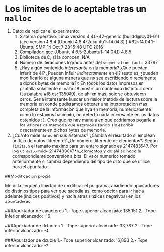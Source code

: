 # Los límites de lo aceptable tras un `malloc`

1. Datos de replicar el experimento:
   1. Sistema operativo: Linux version 4.4.0-42-generic (buildd@lcy01-01) (gcc version 4.8.4 (Ubuntu 4.8.4-2ubuntu1~14.04.3) ) #62~14.04.1-Ubuntu SMP Fri Oct 7 23:15:48 UTC 2016
   2. Compilador: gcc (Ubuntu 4.8.5-2ubuntu1~14.04.1) 4.8.5
   3. Biblioteca de C, si la conocen: N/A
   4. Número de iteraciones logrado antes del `segmentation fault`: 33787
   5. ¿Hay algún contenido *interesante* en la memoria? ¿Qué pueden
      inferir de él? ¿Pueden influir *indirectamente* en él?  (esto
      es, ¿pueden modificarlo de alguna manera que no sea escribiendo
      directamente a dichos bytes de memoria?): En todos los datos impresos en pantalla solamente el valor 18 mostro un contenido distinto a cero (La palabra #18 es: 135089), de ahi en mas, solo se obtuvieron ceros. Seria interesante buscar un mejor metodo de lectura sobre la memoria en donde pudieramos obtener una interpretacion mas completa de la informacion que hya en memoria, numericamente como lo estamos haciendo, no detecto nada interesante en los datos obtenidos :( . Creo que no hay manera en que podriamos pegarle a los valores de memoria que estamos usando sin escribir directamente en dichos bytes de memoria.
2. ¿Cuánto mide `datos` en sus sistemas? ¿Cambia el resultado si
   emplean un tipo de datos diferente? ¿Un número diferente de
   elementos?: Segun `limits.h` el tamaño maximo para un entero signado es 2147483647. Por loq ue `datos` mide 2147483647*n_elementos y de ahi se hace la correspondiente conversion a bits. El valor numerico tomado anteriormente si cambia dependiendo del tipo de dato que se utilice para el apuntador.

##Modificacion propia

Me di la pequeña libertad de modificar el programa, añadiendo apuntadores de distintos tipos para ver que sucedia asi como opcion para ir hacia adelante (indices positivos) y hacia atras (indices negativos) en los apuntadores.

###Apuntador de caracteres
1.- Tope superior alcanzado: 135,151
2.- Tope inferior alcanzado: -16

###Apuntador de flotantes
1.- Tope superior alcanzado: 33,787
2.- Tope inferior alcanzado: -4

###Apuntador de double
1.- Tope superior alcanzado: 16,893
2.- Tope inferior alcanzado: -2
